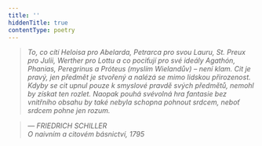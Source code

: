 ```yaml
---
title: ''
hiddenTitle: true
contentType: poetry
---
```


<section>

> 

> 

> 

> _To, co cítí Heloisa pro Abelarda, Petrarca pro svou Lauru, St. Preux pro Julii, Werther pro Lottu a co pociťují pro své ideály Agathón, Phanias, Peregrinus a Próteus (myslím Wielandův) – není klam. Cit je pravý, jen předmět je stvořený a nalézá se mimo lidskou přirozenost. Kdyby se cit upnul pouze k smyslové pravdě svých předmětů, nemohl by získat ten rozlet. Naopak pouhá svévolná hra fantasie bez vnitřního obsahu by také nebyla schopna pohnout srdcem, neboť srdcem pohne jen rozum._

> _— FRIEDRICH SCHILLER  
> _O naivním a citovém básnictví,_ _1795__

</section>
